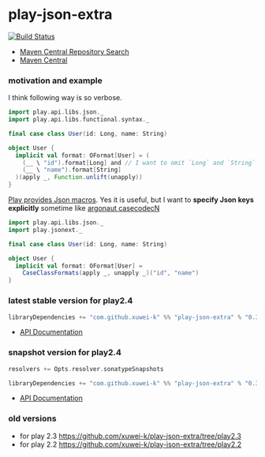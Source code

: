 # play-json-extra

[![Build Status](https://secure.travis-ci.org/xuwei-k/play-json-extra.png)](http://travis-ci.org/xuwei-k/play-json-extra)


- [Maven Central Repository Search](http://search.maven.org/#search%7Cga%7C1%7Cg%3A%22com.github.xuwei-k%22%20AND%20a%3A%22play-json-extra_2.11%22)
- [Maven Central](http://repo1.maven.org/maven2/com/github/xuwei-k/play-json-extra_2.11/)

### motivation and example

I think following way is so verbose.

```scala
import play.api.libs.json._
import play.api.libs.functional.syntax._

final case class User(id: Long, name: String)

object User {
  implicit val format: OFormat[User] = (
    (__ \ "id").format[Long] and // I want to omit `Long` and `String`
    (__ \ "name").format[String]
  )(apply _, Function.unlift(unapply))
}
```

[Play provides Json macros](https://www.playframework.com/documentation/2.4.x/ScalaJsonInception). Yes it is useful, but I want to **specify Json keys explicitly** sometime like [argonaut casecodecN](https://github.com/argonaut-io/argonaut/blob/v6.1/src/test/scala/argonaut/example/JsonExample.scala#L27)

```scala
import play.api.libs.json._
import play.jsonext._

final case class User(id: Long, name: String)

object User {
  implicit val format: OFormat[User] =
    CaseClassFormats(apply _, unapply _)("id", "name")
}
```

### latest stable version for play2.4

```scala
libraryDependencies += "com.github.xuwei-k" %% "play-json-extra" % "0.3.0"
```

- [API Documentation](https://oss.sonatype.org/service/local/repositories/releases/archive/com/github/xuwei-k/play-json-extra_2.10/0.3.0/play-json-extra_2.10-0.3.0-javadoc.jar/!/index.html)

### snapshot version for play2.4

```scala
resolvers += Opts.resolver.sonatypeSnapshots

libraryDependencies += "com.github.xuwei-k" %% "play-json-extra" % "0.3.1-SNAPSHOT"
```

- [API Documentation](https://oss.sonatype.org/service/local/repositories/snapshots/archive/com/github/xuwei-k/play-json-extra_2.10/0.3.1-SNAPSHOT/play-json-extra_2.10-0.3.1-SNAPSHOT-javadoc.jar/!/index.html)

### old versions

- for play 2.3 <https://github.com/xuwei-k/play-json-extra/tree/play2.3>
- for play 2.2 <https://github.com/xuwei-k/play-json-extra/tree/play2.2>
